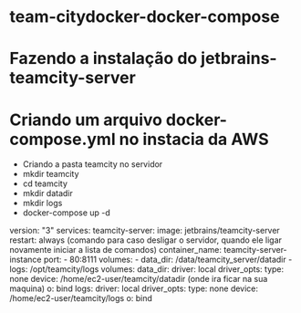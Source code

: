 # team-citydocker-docker-compose




# Fazendo a instalação do jetbrains-teamcity-server

# Criando um arquivo docker-compose.yml no instacia da AWS

- Criando a pasta teamcity no servidor
- mkdir teamcity
- cd teamcity
- mkdir datadir
- mkdir logs
- docker-compose up -d 

version: "3"
services:
  teamcity-server:
    image: jetbrains/teamcity-server
    restart: always (comando para caso desligar o servidor, quando ele ligar novamente iniciar a lista de comandos)
    container_name: teamcity-server-instance
    port: 
      - 80:8111
    volumes:
      - data_dir: /data/teamcity_server/datadir
      - logs: /opt/teamcity/logs
volumes:
  data_dir:
    driver: local
    driver_opts:
      type: none
      device: /home/ec2-user/teamcity/datadir (onde ira ficar na sua maquina)
      o: bind
logs:
  driver: local
    driver_opts:
      type: none
      device: /home/ec2-user/teamcity/logs
      o: bind  

